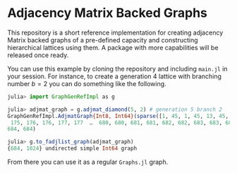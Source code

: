 # Adjacency Matrix Backed Graphs

This repository is a short reference implementation for creating adjacency Matrix
backed graphs of a pre-defined capacity and constructing hierarchical lattices
using them. A package with more capabilities will be released once ready.

You can use this example by cloning the repository and including `main.jl` in your
session. For instance, to create a generation 4 lattice with branching number $b=2$
you can do something like the following.

```julia
julia> import GraphGenRefImpl as g

julia> adjmat_graph = g.adjmat_diamond(5, 2) # generation 5 branch 2
GraphGenRefImpl.AdjmatGraph{Int8, Int64}(sparse([1, 45, 1, 45, 13, 45, 13, 45, 1, 46  …  44, 171, 12, 172, 12, 172, 44, 172, 44, 172], [173, 173, 174, 174, 175,
 175, 176, 176, 177, 177  …  680, 680, 681, 681, 682, 682, 683, 683, 684, 684], Int8[1, 1, 1, 1, 1, 1, 1, 1, 1, 1  …  1, 1, 1, 1, 1, 1, 1, 1, 1, 1], 684, 684), 
684, 684)

julia> g.to_fadjlist_graph(adjmat_graph)
{684, 1024} undirected simple Int64 graph
```


From there you can use it as a regular `Graphs.jl` graph.
